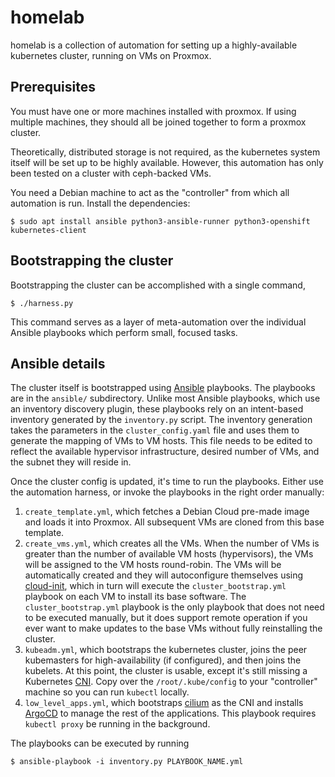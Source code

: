 # homelab

homelab is a collection of automation for setting up a
highly-available kubernetes cluster, running on VMs on Proxmox.

## Prerequisites

You must have one or more machines installed with proxmox. If using
multiple machines, they should all be joined together to form a
proxmox cluster.

Theoretically, distributed storage is not required, as the kubernetes
system itself will be set up to be highly available. However, this
automation has only been tested on a cluster with ceph-backed VMs.

You need a Debian machine to act as the "controller" from which all
automation is run. Install the dependencies:

```
$ sudo apt install ansible python3-ansible-runner python3-openshift kubernetes-client
```

## Bootstrapping the cluster

Bootstrapping the cluster can be accomplished with a single command,

```
$ ./harness.py
```

This command serves as a layer of meta-automation over the individual
Ansible playbooks which perform small, focused tasks.

## Ansible details

The cluster itself is bootstrapped using
[Ansible](https://www.ansible.com/) playbooks. The playbooks are in
the `ansible/` subdirectory. Unlike most Ansible playbooks, which use
an inventory discovery plugin, these playbooks rely on an intent-based
inventory generated by the `inventory.py` script. The inventory
generation takes the parameters in the `cluster_config.yaml` file and
uses them to generate the mapping of VMs to VM hosts. This file needs
to be edited to reflect the available hypervisor infrastructure,
desired number of VMs, and the subnet they will reside in.

Once the cluster config is updated, it's time to run the
playbooks. Either use the automation harness, or invoke the playbooks
in the right order manually:

1. `create_template.yml`, which fetches a Debian Cloud pre-made image
   and loads it into Proxmox. All subsequent VMs are cloned from this
   base template.
1. `create_vms.yml`, which creates all the VMs. When the number of VMs
   is greater than the number of available VM hosts (hypervisors), the
   VMs will be assigned to the VM hosts round-robin. The VMs will be
   automatically created and they will autoconfigure themselves using
   [cloud-init](https://cloudinit.readthedocs.io/en/latest/), which in
   turn will execute the `cluster_bootstrap.yml` playbook on each VM
   to install its base software. The `cluster_bootstrap.yml` playbook
   is the only playbook that does not need to be executed manually,
   but it does support remote operation if you ever want to make
   updates to the base VMs without fully reinstalling the cluster.
1. `kubeadm.yml`, which bootstraps the kubernetes cluster, joins the
   peer kubemasters for high-availability (if configured), and then
   joins the kubelets. At this point, the cluster is usable, except
   it's still missing a Kubernetes
   [CNI](https://kubernetes.io/docs/concepts/extend-kubernetes/compute-storage-net/network-plugins/). Copy
   over the `/root/.kube/config` to your "controller" machine so you
   can run `kubectl` locally.
1. `low_level_apps.yml`, which bootstraps [cilium](https://cilium.io/)
   as the CNI and installs
   [ArgoCD](https://argo-cd.readthedocs.io/en/stable/) to manage the
   rest of the applications. This playbook requires `kubectl proxy` be
   running in the background.

The playbooks can be executed by running

```
$ ansible-playbook -i inventory.py PLAYBOOK_NAME.yml
```
